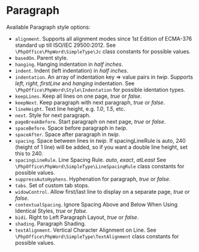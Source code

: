 # Paragraph

Available Paragraph style options:

- ``alignment``. Supports all alignment modes since 1st Edition of ECMA-376 standard up till ISO/IEC 29500:2012.
   See ``\PhpOffice\PhpWord\SimpleType\Jc`` class constants for possible values.
- ``basedOn``. Parent style.
- ``hanging``. Hanging indentation in *half inches*.
- ``indent``. Indent (left indentation) in *half inches*.
- ``indentation``. An array of indentation key => value pairs in *twip*. Supports *left*, *right*, *firstLine* and *hanging* indentation.
   See ``\PhpOffice\PhpWord\Style\Indentation`` for possible identation types.
- ``keepLines``. Keep all lines on one page, *true* or *false*.
- ``keepNext``. Keep paragraph with next paragraph, *true* or *false*.
- ``lineHeight``. Text line height, e.g. *1.0*, *1.5*, etc.
- ``next``. Style for next paragraph.
- ``pageBreakBefore``. Start paragraph on next page, *true* or *false*.
- ``spaceBefore``. Space before paragraph in *twip*.
- ``spaceAfter``. Space after paragraph in *twip*.
- ``spacing``. Space between lines in *twip*. If spacingLineRule is auto, 240 (height of 1 line) will be added, so if you want a double line height, set this to 240.
- ``spacingLineRule``. Line Spacing Rule. *auto*, *exact*, *atLeast*
   See ``\PhpOffice\PhpWord\SimpleType\LineSpacingRule`` class constants for possible values.
- ``suppressAutoHyphens``. Hyphenation for paragraph, *true* or *false*.
- ``tabs``. Set of custom tab stops.
- ``widowControl``. Allow first/last line to display on a separate page, *true* or *false*.
- ``contextualSpacing``. Ignore Spacing Above and Below When Using Identical Styles, *true* or *false*.
- ``bidi``. Right to Left Paragraph Layout, *true* or *false*.
- ``shading``. Paragraph Shading.
- ``textAlignment``. Vertical Character Alignment on Line.
   See ``\PhpOffice\PhpWord\SimpleType\TextAlignment`` class constants for possible values.